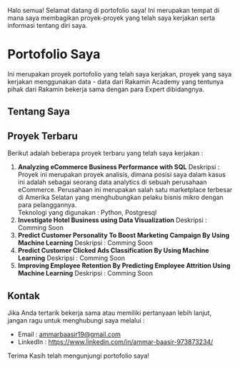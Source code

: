 Halo semua! Selamat datang di portofolio saya! Ini merupakan tempat di mana saya membagikan proyek-proyek yang telah saya kerjakan serta informasi tentang diri saya.
# Portofolio Saya
Ini merupakan proyek portofolio yang telah saya kerjakan, proyek yang saya kerjakan menggunakan data - data dari Rakamin Academy yang tentunya pihak dari Rakamin bekerja sama dengan para Expert dibidangnya.
## Tentang Saya

## Proyek Terbaru
Berikut adalah beberapa proyek terbaru yang telah saya kerjakan : 
1. **Analyzing eCommerce Business Performance with SQL**
   Deskripsi : Proyek ini merupakan proyek analisis, dimana posisi saya dalam kasus ini adalah sebagai seorang data analytics di sebuah perusahaan eCommerce. Perusahaan ini merupakan salah satu marketplace terbesar di Amerika Selatan yang menghubungkan pelaku bisnis mikro dengan para pelanggannya.<br>
Teknologi yang digunakan : Python, Postgresql
3. **Investigate Hotel Business using Data Visualization**
   Deskripsi : Comming Soon
4. **Predict Customer Personality To Boost Marketing Campaign By Using Machine Learning**
   Deskripsi : Comming Soon
5. **Predict Customer Clicked Ads Classification By Using Machine Learning**
   Deskripsi : Comming Soon
6. **Improving Employee Retention By Predicting Employee Attrition Using Machine Learning**
   Deskripsi : Comming Soon


## Kontak
Jika Anda tertarik bekerja sama atau memiliki pertanyaan lebih lanjut, jangan ragu untuk menghubungi saya melalui :

- Email : ammarbaasir19@gmail.com
- LinkedIn : https://www.linkedin.com/in/ammar-baasir-973873234/

Terima Kasih telah mengunjungi portofolio saya!
